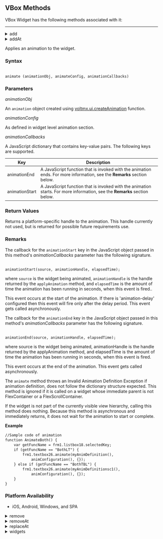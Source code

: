                                 

VBox Methods
------------

VBox Widget has the following methods associated with it:

* * *


<details close markdown="block"><summary>add</summary>

* * *

This method is used to add widgets to the box container.

### Syntax

```

add(widgetArray)
```

### Parameters

widgetArray

Comma separated list of widgets.

### Return Values

No values are returned.

### Exceptions

WidgetError

### Remarks

When the widgets are added to the current visible form, then the changes will reflect immediately. Adding a widget to the Box hierarchy, which is already a part of the other widget hierarchy, will lead to undefined behaviors. You have to explicitly remove the widget from one hierarchy before adding it to another Box.

**Example**

```

//Defining the properties for a Box properties.
var basicConfBox = {id:"boxAddMethodTest", isVisible:true, 
orientation:constants.BOX_LAYOUT_VERTICAL, skin:"gradroundbox"};

var layoutConfBox = {containerWeight:100};

//Creating the Box.
var boxAddMethodTest = new voltmx.ui.Box(basicConfBox, layoutConfBox, {});

//Adding label ,button widgets to the box.
//Here label and button widgets should be created already and accessible as well.  
boxAddMethodTest.add(lbl,btn);
```

### Platform Availability

Available on all platforms

* * *

</details>
<details close markdown="block"><summary>addAt</summary>

* * *

This method is used to add widgets to the Box container at the specified index. Widget is prepended if index <0 and appended at the end of the container if the index > size+1. Size is the number of widgets already present in the container. If a new widget is added or removed will reflect immediately from the Box hierarchy model perspective, however the changes are displayed when the Form appears. When the widgets are added to the current visible form, then the changes will reflect immediately. Adding a widget to the Form or Box hierarchy, which is already a part of the other widget hierarchy, will lead to undefined behaviors. You have to explicitly remove the widget from one hierarchy before adding it to another Form or Box.

### Syntax

```

addAt(widgetref,index,animationConfig);
```

> **_Note:_** The parameter animationConfig is supported only on iOS (version 5.0 and above) and Android (version 3.0 and above) platforms.

### Parameters

boxid

Reference of the name of the widget.

widgetref

Reference of the widget to be added

index

Index number at which the widget is to be added.

animationConfig

Optional. Specifies the animation configuration object. Following are the parameters of the JSObject:

> **_Note:_** A non dictionary object or passing a null to animationConfig is ignored and will be treated as widget without any animation. Passing an empty dictionary will make the API assume the defaults for each of the supported key in the animation configuration.

animEffect

Optional. Specifies the animation effect. Following are the available options of animation effect:

> *   constants.ANIMATION\_EFFECT\_EXPand: Specifies the widget must expand gradually by increasing the height of the widget.
> *   constants.ANIMATION\_EFFECT\_REVEAL: Specifies the widget must appear gradually by decreasing the transparency of the widget.
> *   constants.ANIMATION\_EFFECT\_NONE: This is the default option. Specifies animation should not be applied to the widget. However the layout animations are applied on the Form. The animation events are not triggered when this option is set.

_animDuration_

Optional. Specifies the duration of the animation effect in seconds. The default value is 1 second. The negative values are ignored and defaulted to 1 second.

_animDelay_

Optional. Specifies the delay of the animation effect in seconds. The default value is 0 second. The negative values are ignored and defaulted to 0 second.

_animCurve_

Optional. Specifies the animation curve to be applied while playing the animation. An animation curve defines the speed of the animations at different intervals of the animation duration. Following are the available options of animation curve:

> *   constants.ANIMATION\_CURVE\_EASEIN: Specifies the animation effect to start slow in the beginning.
> *   constants.ANIMATION\_CURVE\_EASEOUT: Specifies the animation effect to slowdown towards the end.
> *   constants.ANIMATION\_CURVE\_EASEINOUT: Specifies the animation effect to start slow and slowdown towards the end.
> *   constants.ANIMATION\_CURVE\_LINEAR: This is the default value. Specifies the animation effect to continue with the same speed from start to end.
>
> ![](Resources/Images/bezier_479x107.png)

**animCallBacks**

Optional. It is a JS dictionary containing the events invoked by the platform during the animation life cycle. Following are the available events:

> *   **animStarted**: Invoked at the beginning of the animation without any parameters. Following is the signature of the event:  
	  ```

	  function animStarted()
	  ```
> *   **animEnded**: Invoked at the end of the animation without any parameters. Following is the signature of the event:  
	  ```

	  function animEnded()
	  ```

> **_Note:_** Passing an invalid type other than the above events lead to run time exceptions/ crashes.

### Return Values

None

### Exceptions

WidgetError

**Example**

```

//Defining animation configuration.
var withAnimConfig=
{  
  "animEffect":constants.ANIMATION_EFFECT_EXPand,	
		"animDuration":1.5,	
		"animDelay":0.4,	
		"animCurve":constants.ANIMATION_CURVE_LINEAR,
		"animCallBacks":{   		"animStarted":startCallBackFunc,   		"animEnded":endCallBackFunc       }  
}

//Defining the properties for a Box properties.
var basicConfBox = {id:"boxAddAtMethodTest", isVisible:true, orientation:constants.BOX_LAYOUT_VERTICAL, skin:"gradroundbox"};

var layoutConfBox = {containerWeight:100};

//Creating the Box.
var boxAddAtMethodTest = new voltmx.ui.Box(basicConfBox, layoutConfBox, {});

//Adding label to the box at 15th index Position.Here label should be created already and accessible as well.  
boxAddAtMethodTest.addAt(15, withAnimConfig);
```

### Platform Availability

Available on all platforms

* * *
</details>

Applies an animation to the widget.

### Syntax

```

animate (animationObj, animateConfig, animationCallbacks)
```

### Parameters

_animationObj_

An `animation` object created using [voltmx.ui.createAnimation](../../../Iris/iris_api_dev_guide/content/voltmx.ui_functions.md#createAn) function.

_animationConfig_

As defined in widget level animation section.

_animationCallbacks_

A JavaScript dictionary that contains key-value pairs. The following keys are supported.

| Key | Description |
| --- | --- |
| animationEnd | A JavaScript function that is invoked with the animation ends. For more information, see the **Remarks** section below. |
| animationStart | A JavaScript function that is invoked with the animation starts. For more information, see the **Remarks** section below. |

### Return Values

Returns a platform-specific handle to the animation. This handle currently not used, but is returned for possible future requirements use.

### Remarks

The callback for the `animationStart` key in the JavaScript object passed in this method's _animationCallbacks_ parameter has the following signature.

```

animationStart(source, animationHandle, elapsedTime);
```

where `source` is the widget being animated, `animationHandle` is the handle returned by the `applyAnimation` method, and `elapsedTime` is the amount of time the animation has been running in seconds, when this event is fired..

This event occurs at the start of the animation. If there is 'animation-delay' configured then this event will fire only after the delay period. This event gets called asynchronously.

The callback for the `animationEnd` key in the JavaScript object passed in this method's _animationCallbacks_ parameter has the following signature.

```

animationEnd(source, animationHandle, elapsedTime);
```

where source is the widget being animated, animationHandle is the handle returned by the applyAnimation method, and elapsedTime is the amount of time the animation has been running in seconds, when this event is fired.

This event occurs at the end of the animation. This event gets called asynchronously.

The `animate` method throws an Invalid Animation Definition Exception if animation definition, does not follow the dictionary structure expected. This method is ignored if it is called on a widget whose immediate parent is not FlexContainer or a FlexScrollContainer.

If the widget is not part of the currently visible view hierarchy, calling this method does nothing. Because this method is asynchronous and immediately returns, it does not wait for the animation to start or complete.

**Example**

```
//Sample code of animation
function AnimateBoth() {
    var getFuncName = frm1.listbox18.selectedKey;
    if (getFuncName == "BothLT") {
        frm1.textbox26.animate(myAnimDefinition(),
            animConfiguration(), {});
    } else if (getFuncName == "BothTBL") {
        frm1.textbox26.animate(myAnimDefinitionsc1(),
            animConfiguration(), {});
    }
}
```

### Platform Availability

*   iOS, Android, Windows, and SPA

<details close markdown="block"><summary>remove</summary>

* * *

This method removes a widget from the Box container. If a new widget is removed will reflect immediately from the Box hierarchy model perspective, however the changes are displayed when the Box appears. When the widgets are added to the current visible Box, then the changes will reflect immediately.

### Syntax

```

remove(widgetref);
```

### Parameters

widgetref

Reference of the widget to be removed.

boxid

Reference of the name of the widget.

### Return Values

The current Form handle is returned.

### Exceptions

WidgetError

**Example**

```

//Defining the properties for a Box properties.
var basicConfBox = {id:"boxRemoveMethodTest", isVisible:true, 
orientation:constants.BOX_LAYOUT_VERTICAL, skin:"gradroundbox"};

var layoutConfBox = {containerWeight:100};

//Creating the Box.
var boxRemoveMethodTest = new voltmx.ui.Box(basicConfBox, layoutConfBox, {});

//Removing label widget from the box .
//Here label should be created already and added inside the box.  
boxRemoveMethodTest.remove(lbl);
```

### Platform Availability

Available on all platforms

* * *

</details>
<details close markdown="block"><summary>removeAt</summary>

* * *

This method removes a widget at the given index from the Box container. If a new widget is removed will reflect immediately from the Box hierarchy model perspective, however the changes are displayed when the Box appears. When the widgets are added to the current visible Box, then the changes will reflect immediately.

> **_Note:_** If the index is not within the limits then _removeAt_ will be silent and doesn't yield any result.

### Syntax

```

removeAt(index,animationConfig);
```

> **_Note:_** The parameter animationConfig is supported only on iOS (version 5.0 and above) and Android (version 3.0 and above) platforms. It is supported in Volt MX Iris version 5.6 and above only.

### Parameters

boxid

Reference of the name of the widget.

index

Index number at which the widget is to be removed.

animationConfig

Optional. Specifies the animation configuration object. Following are the parameters of the JSObject:

> **_Note:_** A non dictionary object or passing a null to animationConfig is ignored and will be treated as widget without any animation. Passing an empty dictionary will make the API assume the defaults for each of the supported key in the animation configuration.

_animEffect_

Optional. Specifies the animation effect. Following are the available options of animation effect:

> *   constants.ANIMATION\_EFFECT\_COLLAPSE: Specifies the widget must collapse gradually by decreasing the height of the widget. This option is applicable only when visibility is turned on.
> *   constants.ANIMATION\_EFFECT\_FADE: Specifies the widget must disappear gradually by increasing the transparency of the widget.
> *   constants.ANIMATION\_EFFECT\_NONE: This is the default option. Specifies animation should not be applied to the widget. However the layout animations are applied on the Form. The animation events are not triggered when this option is set.

_animDuration_

Optional. Specifies the duration of the animation effect in seconds. The default value is 1 second. The negative values are ignored and defaulted to 1 second.

_animDelay_

Optional. Specifies the delay of the animation effect in seconds. The default value is 0 second. The negative values are ignored and defaulted to 0 second.

_animCurve_

Optional. Specifies the animation curve to be applied while playing the animation. An animation curve defines the speed of the animations at different intervals of the animation duration. Following are the available options of animation curve:

> *   constants.ANIMATION\_CURVE\_EASEIN: Specifies the animation effect to start slow in the beginning.
> *   constants.ANIMATION\_CURVE\_EASEOUT: Specifies the animation effect to slowdown towards the end.
> *   constants.ANIMATION\_CURVE\_EASEINOUT: Specifies the animation effect to start slow and slowdown towards the end.
> *   constants.ANIMATION\_CURVE\_LINEAR: This is the default value. Specifies the animation effect to continue with the same speed from start to end.
> 
> ![](Resources/Images/bezier_479x107.png)

**animCallBacks**

Optional. It is a JS dictionary containing the events invoked by the platform during the animation life cycle. Following are the available events:

> *   **animStarted**: Invoked at the beginning of the animation without any parameters. Following is the signature of the event.  
   ```
function animStarted()
   ```
> *   **animEnded**: Invoked at the end of the animation without any parameters. Following is the signature of the event.  
     	```
function animEnded()
		```

> **_Note:_** Passing an invalid type other than the above events lead to run time exceptions/ crashes.

### Return Values

Reference of the name of the widget to be removed.

### Exceptions

WidgetError

**Example**

```

//Defining animation configuration.
var withAnimConfig1=
{  
  "animEffect":constants.ANIMATION_EFFECT_COLLAPSE,	
		"animDuration":1,	
		"animDelay":0,	
		"animCurve":constants.ANIMATION_CURVE_LINEAR,  
  
};  
  
  
//Defining the properties for a Box properties.
var basicConfBox = {id:"boxRemoveAtMethodTest", isVisible:true, 
orientation:constants.BOX_LAYOUT_VERTICAL, skin:"gradroundbox"};

var layoutConfBox = {containerWeight:100};

//Creating the Box.
var boxRemoveAtMethodTest = new voltmx.ui.Box(basicConfBox, layoutConfBox, {});

//Removing label from the box at 15th index Position. 
//Here label should be created and added at 15th index position of the box.  
boxRemoveAtMethodTest.removeAt(15,withAnimConfig1);
```

### Platform Availability

Available on all platforms

* * *

</details>
<details close markdown="block"><summary>replaceAt</summary>

* * *

This method replaces a widget with another widget in a VBox. If a widget is replaced from the VBox, will reflect immediately from the VBox hierarchy model perspective; however the changes are displayed when the VBox appears.

> **_Note:_** Post this operation widget that was replaced will get garbage collected unless you hold explicitly a reference to the replaced widget.

### Syntax

```

replaceAt(widgetref,index,animationConfig);
```

### Parameters

widgetref

Reference of the name of the widget.

index

Specifies the position in number format. Following are the rules applicable for index:

> *   If the _index < 0_, then first widget in the container gets replaced.
> *   If the _index > size -1_, then the last widget in the container widget gets replaced. The term _size_ refers to the number of widgets present in the container widget.

animationConfig

Optional. Specifies the animation configuration object. Following are the parameters of the JSObject:

> **_Note:_** A non dictionary object or passing a null to animationConfig is ignored and will be treated as widget without any animation. Passing an empty dictionary will make the API assume the defaults for each of the supported key in the animation configuration.

_animEffect_

Specifies the animation effect. Following are the available options of animation effect:

> *   constants.ANIMATION\_EFFECT\_FLIP\_RIGHT: Specifies the widget must flip from right to left.
> *   constants.ANIMATION\_EFFECT\_FLIP\_LEFT: Specifies the widget must flip from left to right.
> *   constants.ANIMATION\_EFFECT\_NONE: This is the default option. Specifies animation should not be applied to the widget. However the layout animations are applied on the Form. The animation events are not triggered when this option is set.

_animDuration_

Optional. Specifies the duration of the animation effect in seconds. The default value is 1 second. The negative values are ignored and defaulted to 1 second.

_animDelay_

Optional. Specifies the delay of the animation effect in seconds. The default value is 0 second. The negative values are ignored and defaulted to 0 second.

_animCurve_

Optional. Specifies the animation curve to be applied while playing the animation. An animation curve defines the speed of the animations at different intervals of the animation duration. Following are the available options of animation curve:

> *   constants.ANIMATION\_CURVE\_EASEIN: Specifies the animation effect to start slow in the beginning.
> *   constants.ANIMATION\_CURVE\_EASEOUT: Specifies the animation effect to slowdown towards the end.
> *   constants.ANIMATION\_CURVE\_EASEINOUT: Specifies the animation effect to start slow and slowdown towards the end.
> *   constants.ANIMATION\_CURVE\_LINEAR: This is the default value. Specifies the animation effect to continue with the same speed from start to end.
> 
> ![](Resources/Images/bezier_479x107.png)

animCallBacks

Optional. It is a JS dictionary containing the events invoked by the platform during the animation life cycle. Following are the available events:

>  *  **animStarted**: Invoked at the beginning of the animation without any parameters. Following is the signature of the event:  
		```
function animStarted()
		```
> *   **animEnded**: Invoked at the end of the animation without any parameters. Following is the signature of the event:  
		```
function animEnded()
		```

> **_Note:_** Passing an invalid type other than the above events lead to run time exceptions/ crashes.

### Return Values

Reference of the name of the widget to be removed.

### Exceptions

WidgetError

**Example**

```

//Defining animation configuration.
var withAnimConfig2=
{  
  "animEffect":constants.ANIMATION_EFFECT_FLIP_RIGHT,	
		"animDuration":2,	
		"animDelay":3,	
		"animCurve":constants.ANIMATION_CURVE_LINEAR,
		"animCallBacks":{   		"animStarted":startCallBackFunc,   		"animEnded":endCallBackFunc       }  
};  
  
  
//Defining the properties for a Box properties.
var basicConfBox = {id:"boxRemoveAtMethodTest", isVisible:true, 
orientation:constants.BOX_LAYOUT_VERTICAL, skin:"gradroundbox"};

var layoutConfBox = {containerWeight:100};

//Creating the Box.
var boxRemoveAtMethodTest = new voltmx.ui.Box(basicConfBox, layoutConfBox, {});

//Replacing label from the box at 15th index Position.
//Here label should be created and added at 15th index position of the box.  
boxRemoveAtMethodTest.removeAt(newWidget,15,withAnimConfig2);
```

### Platform Availability

*   iOS
*   Android

* * *

</details>
<details close markdown="block"><summary>widgets</summary>

* * *

This method returns an array of the widget references which are direct children of Box.

### Syntax

```

widgets()
```

### Parameters

boxid

Reference of the name of the widget.

### Return Values

This method returns _Read only_ array of widget references. Modifying the array and changing the position of widgets in this array doesn't reflect in the Box hierarchy, however you can get handle to the widgets through this array and modify the widgets through widget level methods as exposed by individual widgets.

### Exceptions

WidgetError

**Example**

```

//Defining the properties for a Box properties.
var wigArr = new Array();  
var basicConfBox = {id:"boxWidgetsMethodTest", isVisible:true, 
orientation:constants.BOX_LAYOUT_VERTICAL, skin:"gradroundbox"};

var layoutConfBox = {containerWeight:100};

//Creating the Box.
var boxWidgetsMethodTest = new voltmx.ui.Box(basicConfBox, layoutConfBox, {});

//Collecting all the widgets of the box into array and displaying the references.  
wigArr = boxWidgetsMethodTest.widgets();
alert("Widgets are::"+wigArr);
```

### Platform Availability

Available on all platforms

* * *
</details>
